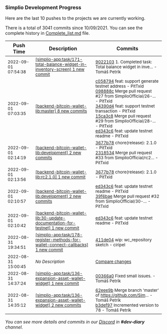 
### Simplio Development Progress

Here are the last 10 pushes to the projects we are currently working.

There is a total of 3041 commits since 10/09/2021. You can see the complete history in
 [Complete_list.md](Complete_list.md) file.

| Push Time | Description | Commits |
| --- | --- | --- |
| <sub>2022-09-01 07:54:38</sub> | <sub>[[simplio-app:task/171\-total\-balance\-widget\-in\-inventory\-screen] 1 new commit](https://github.com/SimplioOfficial/simplio-app/commit/902210377e11ccf7d0d30af5ec6416b2dc28e6e3)</sub> | <sub>[9022103](https://github.com/SimplioOfficial/simplio-app/commit/902210377e11ccf7d0d30af5ec6416b2dc28e6e3) 1. Completed task: Total balance widget in inve... - Tomáš Petrík</sub> |
| <sub>2022-09-01 07:03:35</sub> | <sub>[[backend-bitcoin-wallet-lib:master] 8 new commits](https://github.com/SimplioOfficial/backend-bitcoin-wallet-lib/compare/cb5481368ac8...4c882f55c43f)</sub> | <sub>[c058794](https://github.com/SimplioOfficial/backend-bitcoin-wallet-lib/commit/c05879421cf22e28958b77cae4f50a12a3fe19e9) feat: support generate testnet address - PitTxid<br>[098888c](https://github.com/SimplioOfficial/backend-bitcoin-wallet-lib/commit/098888c8d55a7e14d94289efe6c19ba83cb7a96c) Merge pull request #27 from SimplioOfficial/26-... - PitTxid<br>[34390d4](https://github.com/SimplioOfficial/backend-bitcoin-wallet-lib/commit/34390d4743c6a3e94cfe03e2ae4397a4141c3f3d) feat: support testnet transaction - PitTxid<br>[15ca3c8](https://github.com/SimplioOfficial/backend-bitcoin-wallet-lib/commit/15ca3c8c1937b05ff2186dca6cb3acdfda729ff0) Merge pull request #29 from SimplioOfficial/28-... - PitTxid<br>[ed343c6](https://github.com/SimplioOfficial/backend-bitcoin-wallet-lib/commit/ed343c62df1080a5fd44f08dd73ef25745246da3) feat: update testnet readme - PitTxid</sub> |
| <sub>2022-09-01 02:14:19</sub> | <sub>[[backend-bitcoin-wallet-lib:development] 2 new commits](https://github.com/SimplioOfficial/backend-bitcoin-wallet-lib/compare/39f6bae7c07b...231853415c25)</sub> | <sub>[3677b78](https://github.com/SimplioOfficial/backend-bitcoin-wallet-lib/commit/3677b78159c7096974834961b7245dbc9258fc88) chore(release): 2.1.0 - PitTxid<br>[2318534](https://github.com/SimplioOfficial/backend-bitcoin-wallet-lib/commit/231853415c252fbe4b5efee26afd51f15f3038f2) Merge pull request #33 from SimplioOfficial/rc2... - PitTxid</sub> |
| <sub>2022-09-01 02:13:56</sub> | <sub>[[backend-bitcoin-wallet-lib:rc2\.1\.0] 1 new commit](https://github.com/SimplioOfficial/backend-bitcoin-wallet-lib/commit/3677b78159c7096974834961b7245dbc9258fc88)</sub> | <sub>[3677b78](https://github.com/SimplioOfficial/backend-bitcoin-wallet-lib/commit/3677b78159c7096974834961b7245dbc9258fc88) chore(release): 2.1.0 - PitTxid</sub> |
| <sub>2022-09-01 02:10:57</sub> | <sub>[[backend-bitcoin-wallet-lib:development] 2 new commits](https://github.com/SimplioOfficial/backend-bitcoin-wallet-lib/compare/15ca3c8c1937...39f6bae7c07b)</sub> | <sub>[ed343c6](https://github.com/SimplioOfficial/backend-bitcoin-wallet-lib/commit/ed343c62df1080a5fd44f08dd73ef25745246da3) feat: update testnet readme - PitTxid<br>[39f6bae](https://github.com/SimplioOfficial/backend-bitcoin-wallet-lib/commit/39f6bae7c07bcce31abee37f74d2fae6ac4003d7) Merge pull request #32 from SimplioOfficial/30-... - PitTxid</sub> |
| <sub>2022-09-01 02:10:42</sub> | <sub>[[backend-bitcoin-wallet-lib:30\-update\-documentation\-for\-testnet] 1 new commit](https://github.com/SimplioOfficial/backend-bitcoin-wallet-lib/commit/ed343c62df1080a5fd44f08dd73ef25745246da3)</sub> | <sub>[ed343c6](https://github.com/SimplioOfficial/backend-bitcoin-wallet-lib/commit/ed343c62df1080a5fd44f08dd73ef25745246da3) feat: update testnet readme - PitTxid</sub> |
| <sub>2022-08-31 19:34:51</sub> | <sub>[[simplio-app:task/178\-register\-methods\-for\-wallet\-connect\-callbacks] 1 new commit](https://github.com/SimplioOfficial/simplio-app/commit/411de0475e828b4398e00c08d219a5afd76e8dcb)</sub> | <sub>[411de04](https://github.com/SimplioOfficial/simplio-app/commit/411de0475e828b4398e00c08d219a5afd76e8dcb) wip: wc_repository sketch - ciripel</sub> |
| <sub>2022-08-31 15:00:45</sub> | <sub>_No Description_</sub> | <sub>[Compare changes](https://github.com/SimplioOfficial/simplio-app/compare/00366a0d93fb...f201efd8f5ea)</sub> |
| <sub>2022-08-31 14:37:24</sub> | <sub>[[simplio-app:task/136\-expansion\-asset\-wallet\-widget] 1 new commit](https://github.com/SimplioOfficial/simplio-app/commit/00366a0d93fb282c907c03edb377d0911999f70e)</sub> | <sub>[00366a0](https://github.com/SimplioOfficial/simplio-app/commit/00366a0d93fb282c907c03edb377d0911999f70e) Fixed small issues. - Tomáš Petrík</sub> |
| <sub>2022-08-31 14:35:12</sub> | <sub>[[simplio-app:task/136\-expansion\-asset\-wallet\-widget] 2 new commits](https://github.com/SimplioOfficial/simplio-app/compare/1c4c64f2c240...b3def97efd7b)</sub> | <sub>[62eee9b](https://github.com/SimplioOfficial/simplio-app/commit/62eee9b97a291b0e6d5acb7a38ac7ba1ec8a3b44) Merge branch 'master' of https://github.com/Sim... - Tomáš Petrík<br>[b3def97](https://github.com/SimplioOfficial/simplio-app/commit/b3def97efd7b47e5fde36ded5a1f0c199767981d) Incremented version to 78 - Tomáš Petrík</sub> |

_You can see more details and commits in our [Discord](https://discord.gg/aKhjuwZmdP) in **#dev-diary** channel._

